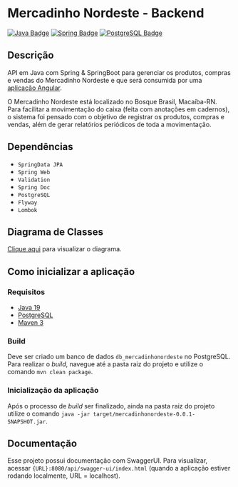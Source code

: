 # Mercadinho Nordeste - Backend
[![Java Badge](https://img.shields.io/badge/Java-ED8B00?style=for-the-badge&logo=openjdk&logoColor=white)](https://www.java.com/)
[![Spring Badge](https://img.shields.io/badge/Spring-6DB33F?style=for-the-badge&logo=spring&logoColor=white)](https://spring.io/)
[![PostgreSQL Badge](https://img.shields.io/badge/PostgreSQL-316192?style=for-the-badge&logo=postgresql&logoColor=white)](https://www.postgresql.org/)

## Descrição
API em Java com Spring & SpringBoot para gerenciar os produtos, compras e vendas do Mercadinho Nordeste e que será consumida por uma [aplicação Angular](https://github.com/marcosdinei/mercadinho-nordeste-frontend).

O Mercadinho Nordeste está localizado no Bosque Brasil, Macaíba-RN. Para facilitar a movimentação do caixa (feita com anotações em cadernos), o sistema foi pensado com o objetivo de registrar os produtos, compras e vendas, além de gerar relatórios periódicos de toda a movimentação.

## Dependências
- ``SpringData JPA``
- ``Spring Web``
- ``Validation``
- ``Spring Doc``
- ``PostgreSQL``
- ``Flyway``
- ``Lombok``

## Diagrama de Classes
[Clique aqui](https://lucid.app/lucidchart/b226f064-d01c-4728-a9ab-161c867ebfa0/edit?viewport_loc=-243%2C58%2C2476%2C1216%2C0_0&invitationId=inv_3502613d-7d40-42fc-a0e9-3c0a8f9a143c) para visualizar o diagrama.

## Como inicializar a aplicação
### Requisitos
- [Java 19](https://www.oracle.com/java/technologies/javase/jdk19-archive-downloads.html)
- [PostgreSQL](https://www.postgresql.org/download/)
- [Maven 3](https://maven.apache.org/download.cgi)

### Build
Deve ser criado um banco de dados ``db_mercadinhonordeste`` no PostgreSQL. Para realizar o _build_, navegue até a pasta raiz do projeto e utilize o comando ``mvn clean package``.

### Inicialização da aplicação
Após o processo de _build_ ser finalizado, ainda na pasta raiz do projeto utilize o comando ``java -jar target/mercadinhonordeste-0.0.1-SNAPSHOT.jar``.

## Documentação
Esse projeto possui documentação com SwaggerUI. Para visualizar, acessar ``{URL}:8080/api/swagger-ui/index.html`` (quando a aplicação estiver rodando localmente, URL = localhost).
